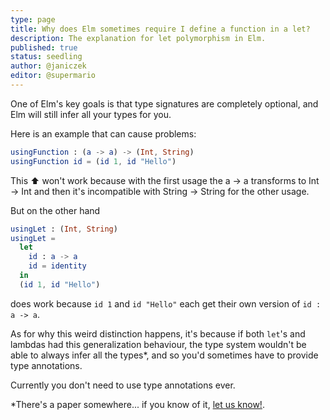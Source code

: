 ```yaml
---
type: page
title: Why does Elm sometimes require I define a function in a let?
description: The explanation for let polymorphism in Elm.
published: true
status: seedling
author: @janiczek
editor: @supermario
---
```


One of Elm's key goals is that type signatures are completely optional, and Elm will still infer all your types for you.

Here is an example that can cause problems:

```elm
usingFunction : (a -> a) -> (Int, String)
usingFunction id = (id 1, id "Hello")
```

This :arrow_up: won't work because with the first usage the a -> a transforms to Int -> Int and then it's incompatible with String -> String for the other usage.

But on the other hand

```elm
usingLet : (Int, String)
usingLet =
  let
    id : a -> a
    id = identity
  in
  (id 1, id "Hello")
```

does work because `id 1` and `id "Hello"` each get their own version of `id : a -> a`.


As for why this weird distinction happens, it's because if both `let`'s and lambdas had this generalization behaviour, the type system wouldn't be able to always infer all the types*, and so you'd sometimes have to provide type annotations.

Currently you don't need to use type annotations ever.


*There's a paper somewhere... if you know of it, [let us know!](/discuss).
